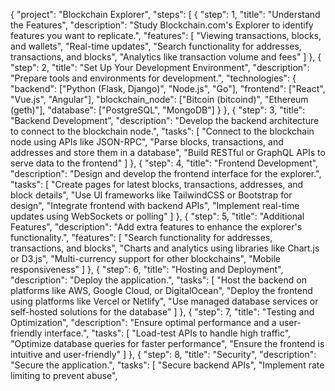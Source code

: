 {
  "project": "Blockchain Explorer",
  "steps": [
    {
      "step": 1,
      "title": "Understand the Features",
      "description": "Study Blockchain.com's Explorer to identify features you want to replicate.",
      "features": [
        "Viewing transactions, blocks, and wallets",
        "Real-time updates",
        "Search functionality for addresses, transactions, and blocks",
        "Analytics like transaction volume and fees"
      ]
    },
    {
      "step": 2,
      "title": "Set Up Your Development Environment",
      "description": "Prepare tools and environments for development.",
      "technologies": {
        "backend": ["Python (Flask, Django)", "Node.js", "Go"],
        "frontend": ["React", "Vue.js", "Angular"],
        "blockchain_node": ["Bitcoin (bitcoind)", "Ethereum (geth)"],
        "database": ["PostgreSQL", "MongoDB"]
      }
    },
    {
      "step": 3,
      "title": "Backend Development",
      "description": "Develop the backend architecture to connect to the blockchain node.",
      "tasks": [
        "Connect to the blockchain node using APIs like JSON-RPC",
        "Parse blocks, transactions, and addresses and store them in a database",
        "Build RESTful or GraphQL APIs to serve data to the frontend"
      ]
    },
    {
      "step": 4,
      "title": "Frontend Development",
      "description": "Design and develop the frontend interface for the explorer.",
      "tasks": [
        "Create pages for latest blocks, transactions, addresses, and block details",
        "Use UI frameworks like TailwindCSS or Bootstrap for design",
        "Integrate frontend with backend APIs",
        "Implement real-time updates using WebSockets or polling"
      ]
    },
    {
      "step": 5,
      "title": "Additional Features",
      "description": "Add extra features to enhance the explorer's functionality.",
      "features": [
        "Search functionality for addresses, transactions, and blocks",
        "Charts and analytics using libraries like Chart.js or D3.js",
        "Multi-currency support for other blockchains",
        "Mobile responsiveness"
      ]
    },
    {
      "step": 6,
      "title": "Hosting and Deployment",
      "description": "Deploy the application.",
      "tasks": [
        "Host the backend on platforms like AWS, Google Cloud, or DigitalOcean",
        "Deploy the frontend using platforms like Vercel or Netlify",
        "Use managed database services or self-hosted solutions for the database"
      ]
    },
    {
      "step": 7,
      "title": "Testing and Optimization",
      "description": "Ensure optimal performance and a user-friendly interface.",
      "tasks": [
        "Load-test APIs to handle high traffic",
        "Optimize database queries for faster performance",
        "Ensure the frontend is intuitive and user-friendly"
      ]
    },
    {
      "step": 8,
      "title": "Security",
      "description": "Secure the application.",
      "tasks": [
        "Secure backend APIs",
        "Implement rate limiting to prevent abuse",
        <a href="https://Universal-Activation-Explorer.Blockchain.com">
